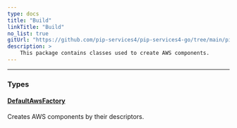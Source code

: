```yaml
---
type: docs
title: "Build"
linkTitle: "Build"
no_list: true
gitUrl: "https://github.com/pip-services4/pip-services4-go/tree/main/pip-services4-aws-go"
description: >
    This package contains classes used to create AWS components.
---
```

---

<div class="module-body"> 

### Types

#### [DefaultAwsFactory](default_aws_factory)
Creates AWS components by their descriptors.

</div>

